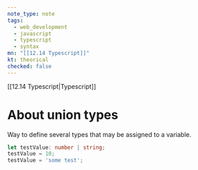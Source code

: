```yaml
---
note_type: note
tags:
  - web_development
  - javascript
  - typescript
  - syntax
mn: "[[12.14 Typescript]]"
kt: theorical
checked: false
---
```

[[12.14 Typescript|Typescript]]

# About union types
Way to define several types that may be assigned to a variable. 

```ts
let testValue: number | string;
testValue = 10;
testValue = 'some test'; 
```

